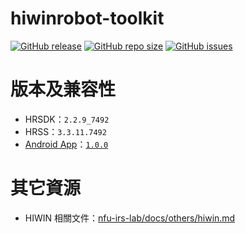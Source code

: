 # hiwinrobot-toolkit

[![GitHub release](https://img.shields.io/github/release/nfu-irs-lab/hiwinrobot-irs-hrtk.svg)](https://github.com/nfu-irs-lab/hiwinrobot-irs-hrtk/releases)
[![GitHub repo size](https://img.shields.io/github/repo-size/nfu-irs-lab/hiwinrobot-irs-hrtk)](https://github.com/nfu-irs-lab/hiwinrobot-irs-hrtk)
[![GitHub issues](https://img.shields.io/github/issues/nfu-irs-lab/hiwinrobot-irs-hrtk.svg)](https://github.com/nfu-irs-lab/hiwinrobot-irs-hrtk/issues)

# 版本及兼容性
- HRSDK：`2.2.9_7492`
- HRSS：`3.3.11.7492`
- [Android App](https://github.com/nfu-irs-lab/hiwinrobot-controller-app)：[`1.0.0`](https://github.com/nfu-irs-lab/hiwinrobot-controller-app/releases/tag/v1.0.0)

# 其它資源
- HIWIN 相關文件：[nfu-irs-lab/docs/others/hiwin.md](https://github.com/nfu-irs-lab/docs/blob/main/others/hiwin.md)
